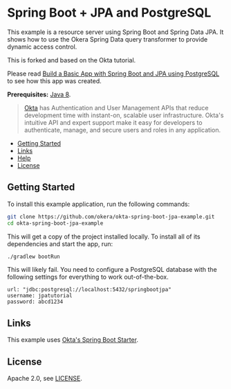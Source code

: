 # Spring Boot + JPA and PostgreSQL

This example is a resource server using Spring Boot and Spring Data JPA. It shows how to use the Okera Spring Data query transformer to provide dynamic access control.

This is forked and based on the Okta tutorial.

Please read [Build a Basic App with Spring Boot and JPA using PostgreSQL](https://developer.okta.com/blog/2018/12/13/build-basic-app-spring-boot-jpa) to see how this app was created.

**Prerequisites:** [Java 8](http://www.oracle.com/technetwork/java/javase/downloads/jdk8-downloads-2133151.html).

> [Okta](https://developer.okta.com/) has Authentication and User Management APIs that reduce development time with instant-on, scalable user infrastructure. Okta's intuitive API and expert support make it easy for developers to authenticate, manage, and secure users and roles in any application.

* [Getting Started](#getting-started)
* [Links](#links)
* [Help](#help)
* [License](#license)

## Getting Started

To install this example application, run the following commands:

```bash
git clone https://github.com/okera/okta-spring-boot-jpa-example.git
cd okta-spring-boot-jpa-example
```

This will get a copy of the project installed locally. To install all of its dependencies and start the app, run:
 
```bash
./gradlew bootRun
```

This will likely fail. You need to configure a PostgreSQL database with the following settings for everything to work out-of-the-box.

    url: "jdbc:postgresql://localhost:5432/springbootjpa"
    username: jpatutorial
    password: abcd1234

## Links

This example uses [Okta's Spring Boot Starter](https://github.com/okta/okta-spring-boot).

## License

Apache 2.0, see [LICENSE](LICENSE).
